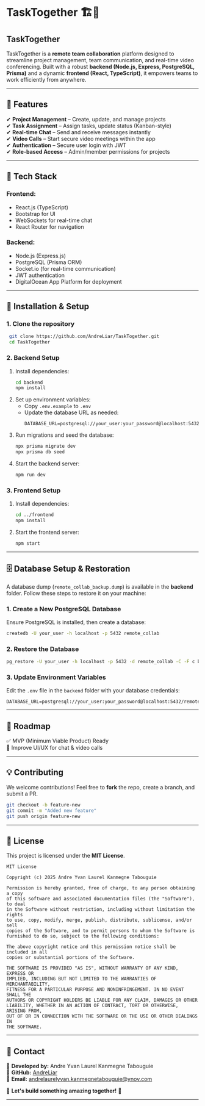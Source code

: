# TaskTogether 🏗️🚀  

## **TaskTogether**
TaskTogether is a **remote team collaboration** platform designed to streamline project management, team communication, and real-time video conferencing. Built with a robust **backend (Node.js, Express, PostgreSQL, Prisma)** and a dynamic **frontend (React, TypeScript)**, it empowers teams to work efficiently from anywhere.

---

## 🌟 Features  
✔ **Project Management** – Create, update, and manage projects  
✔ **Task Assignment** – Assign tasks, update status (Kanban-style)  
✔ **Real-time Chat** – Send and receive messages instantly  
✔ **Video Calls** – Start secure video meetings within the app  
✔ **Authentication** – Secure user login with JWT  
✔ **Role-based Access** – Admin/member permissions for projects  

---

## 🚀 Tech Stack  

### **Frontend:**  
- React.js (TypeScript)  
- Bootstrap for UI  
- WebSockets for real-time chat  
- React Router for navigation  

### **Backend:**  
- Node.js (Express.js)  
- PostgreSQL (Prisma ORM)  
- Socket.io (for real-time communication)  
- JWT authentication  
- DigitalOcean App Platform for deployment  

---

## 🔧 Installation & Setup  

### **1. Clone the repository**
```bash
 git clone https://github.com/AndreLiar/TaskTogether.git
 cd TaskTogether
```

### **2. Backend Setup**
1. Install dependencies:
   ```bash
   cd backend
   npm install
   ```
2. Set up environment variables: 
   - Copy `.env.example` to `.env`
   - Update the database URL as needed:
     ```
     DATABASE_URL=postgresql://your_user:your_password@localhost:5432/remote_collab
     ```
3. Run migrations and seed the database:
   ```bash
   npx prisma migrate dev
   npx prisma db seed
   ```
4. Start the backend server:
   ```bash
   npm run dev
   ```

### **3. Frontend Setup**
1. Install dependencies:
   ```bash
   cd ../frontend
   npm install
   ```
2. Start the frontend server:
   ```bash
   npm start
   ```

---

## 🗄️ Database Setup & Restoration

A database dump (`remote_collab_backup.dump`) is available in the **backend** folder. Follow these steps to restore it on your machine:

### **1. Create a New PostgreSQL Database**
Ensure PostgreSQL is installed, then create a database:
```bash
createdb -U your_user -h localhost -p 5432 remote_collab
```

### **2. Restore the Database**
```bash
pg_restore -U your_user -h localhost -p 5432 -d remote_collab -C -F c backend/remote_collab_backup.dump
```

### **3. Update Environment Variables**
Edit the `.env` file in the `backend` folder with your database credentials:
```env
DATABASE_URL=postgresql://your_user:your_password@localhost:5432/remote_collab
```

---

## 🎯 Roadmap  
✅ MVP (Minimum Viable Product) Ready  
📌 Improve UI/UX for chat & video calls  

---

## 💡 Contributing  
We welcome contributions! Feel free to **fork** the repo, create a branch, and submit a PR.  

```bash
git checkout -b feature-new
git commit -m "Added new feature"
git push origin feature-new
```

---

## 📄 License  
This project is licensed under the **MIT License**.

```
MIT License

Copyright (c) 2025 Andre Yvan Laurel Kanmegne Tabouguie

Permission is hereby granted, free of charge, to any person obtaining a copy
of this software and associated documentation files (the "Software"), to deal
in the Software without restriction, including without limitation the rights
to use, copy, modify, merge, publish, distribute, sublicense, and/or sell
copies of the Software, and to permit persons to whom the Software is
furnished to do so, subject to the following conditions:

The above copyright notice and this permission notice shall be included in all
copies or substantial portions of the Software.

THE SOFTWARE IS PROVIDED "AS IS", WITHOUT WARRANTY OF ANY KIND, EXPRESS OR
IMPLIED, INCLUDING BUT NOT LIMITED TO THE WARRANTIES OF MERCHANTABILITY,
FITNESS FOR A PARTICULAR PURPOSE AND NONINFRINGEMENT. IN NO EVENT SHALL THE
AUTHORS OR COPYRIGHT HOLDERS BE LIABLE FOR ANY CLAIM, DAMAGES OR OTHER
LIABILITY, WHETHER IN AN ACTION OF CONTRACT, TORT OR OTHERWISE, ARISING FROM,
OUT OF OR IN CONNECTION WITH THE SOFTWARE OR THE USE OR OTHER DEALINGS IN
THE SOFTWARE.
```

---

## 📧 Contact  
💬 **Developed by:** Andre Yvan Laurel Kanmegne Tabouguie  
📌 **GitHub:** [AndreLiar](https://github.com/AndreLiar)  
📌 **Email:** andrelaurelyvan.kanmegnetabouguie@ynov.com  
  
🚀 **Let's build something amazing together!** 🚀  

---

